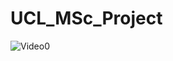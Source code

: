# UCL_MSc_Project
![Video0](https://github.com/adamgarai98/UCL_MSc_Project/blob/main/Misc/video0.gif)